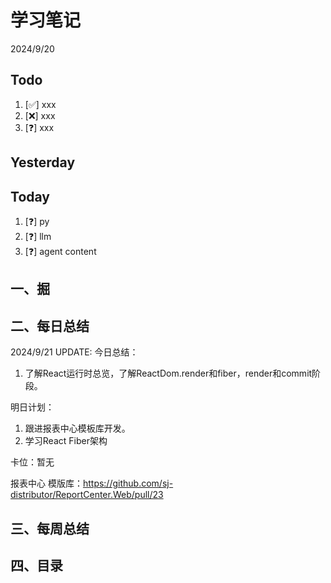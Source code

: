 # 学习笔记

2024/9/20

## Todo

1. [✅] xxx
2. [❌] xxx
3. [❓] xxx

## Yesterday

## Today

1. [❓] py
2. [❓] llm
3. [❓] agent content

## 一、掘

## 二、每日总结

2024/9/21 UPDATE:
今日总结：

1. 了解React运行时总览，了解ReactDom.render和fiber，render和commit阶段。

明日计划：

1. 跟进报表中心模板库开发。
2. 学习React Fiber架构

卡位：暂无

报表中心 模版库：https://github.com/sj-distributor/ReportCenter.Web/pull/23

## 三、每周总结

## 四、目录
